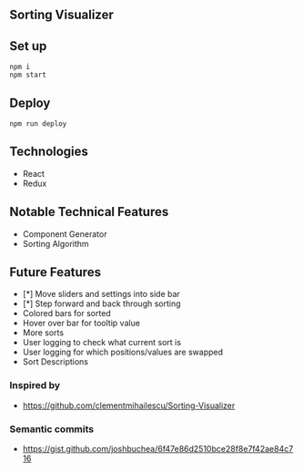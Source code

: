 ## Sorting Visualizer

## Set up

```
npm i
npm start
```

## Deploy

```
npm run deploy
```

## Technologies

- React
- Redux

## Notable Technical Features

- Component Generator
- Sorting Algorithm

## Future Features

- [*] Move sliders and settings into side bar
- [*] Step forward and back through sorting
- Colored bars for sorted
- Hover over bar for tooltip value
- More sorts
- User logging to check what current sort is
- User logging for which positions/values are swapped
- Sort Descriptions

### Inspired by

- https://github.com/clementmihailescu/Sorting-Visualizer

### Semantic commits

- https://gist.github.com/joshbuchea/6f47e86d2510bce28f8e7f42ae84c716
